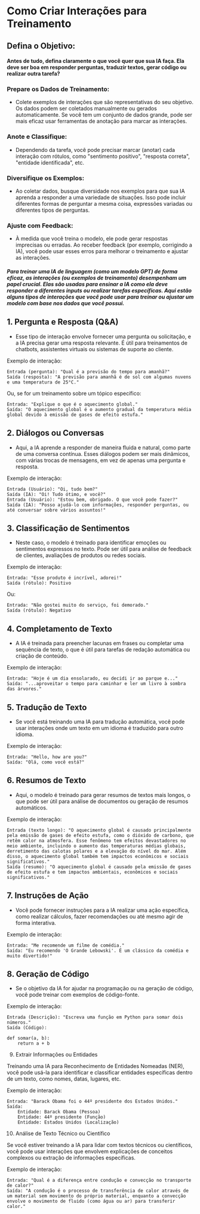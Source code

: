 # Como Criar Interações para Treinamento

## Defina o Objetivo:
#### Antes de tudo, defina claramente o que você quer que sua IA faça. Ela deve ser boa em responder perguntas, traduzir textos, gerar código ou realizar outra tarefa?

### Prepare os Dados de Treinamento:
- Colete exemplos de interações que são representativas do seu objetivo. Os dados podem ser coletados manualmente ou gerados automaticamente. Se você tem um conjunto de dados grande, pode ser mais eficaz usar ferramentas de anotação para marcar as interações.

### Anote e Classifique:
- Dependendo da tarefa, você pode precisar marcar (anotar) cada interação com rótulos, como "sentimento positivo", "resposta correta", "entidade identificada", etc.

### Diversifique os Exemplos:
- Ao coletar dados, busque diversidade nos exemplos para que sua IA aprenda a responder a uma variedade de situações. Isso pode incluir diferentes formas de perguntar a mesma coisa, expressões variadas ou diferentes tipos de perguntas.

### Ajuste com Feedback:
- À medida que você treina o modelo, ele pode gerar respostas imprecisas ou erradas. Ao receber feedback (por exemplo, corrigindo a IA), você pode usar esses erros para melhorar o treinamento e ajustar as interações.


##### Para treinar uma IA de linguagem (como um modelo GPT) de forma eficaz, as interações (ou exemplos de treinamento) desempenham um papel crucial. Elas são usadas para ensinar a IA como ela deve responder a diferentes inputs ou realizar tarefas específicas. Aqui estão alguns tipos de interações que você pode usar para treinar ou ajustar um modelo com base nos dados que você possui.
## 1. Pergunta e Resposta (Q&A)

- Esse tipo de interação envolve fornecer uma pergunta ou solicitação, e a IA precisa gerar uma resposta relevante. É útil para treinamentos de chatbots, assistentes virtuais ou sistemas de suporte ao cliente.

Exemplo de interação:

    Entrada (pergunta): "Qual é a previsão do tempo para amanhã?"
    Saída (resposta): "A previsão para amanhã é de sol com algumas nuvens e uma temperatura de 25°C."

Ou, se for um treinamento sobre um tópico específico:

    Entrada: "Explique o que é o aquecimento global."
    Saída: "O aquecimento global é o aumento gradual da temperatura média global devido à emissão de gases de efeito estufa."

## 2. Diálogos ou Conversas

- Aqui, a IA aprende a responder de maneira fluida e natural, como parte de uma conversa contínua. Esses diálogos podem ser mais dinâmicos, com várias trocas de mensagens, em vez de apenas uma pergunta e resposta.

Exemplo de interação:

    Entrada (Usuário): "Oi, tudo bem?"
    Saída (IA): "Oi! Tudo ótimo, e você?"
    Entrada (Usuário): "Estou bem, obrigado. O que você pode fazer?"
    Saída (IA): "Posso ajudá-lo com informações, responder perguntas, ou até conversar sobre vários assuntos!"

## 3. Classificação de Sentimentos

- Neste caso, o modelo é treinado para identificar emoções ou sentimentos expressos no texto. Pode ser útil para análise de feedback de clientes, avaliações de produtos ou redes sociais.

Exemplo de interação:

    Entrada: "Esse produto é incrível, adorei!"
    Saída (rótulo): Positivo

Ou:

    Entrada: "Não gostei muito do serviço, foi demorado."
    Saída (rótulo): Negativo

## 4. Completamento de Texto

- A IA é treinada para preencher lacunas em frases ou completar uma sequência de texto, o que é útil para tarefas de redação automática ou criação de conteúdo.

Exemplo de interação:

    Entrada: "Hoje é um dia ensolarado, eu decidi ir ao parque e..."
    Saída: "...aproveitar o tempo para caminhar e ler um livro à sombra das árvores."

## 5. Tradução de Texto

- Se você está treinando uma IA para tradução automática, você pode usar interações onde um texto em um idioma é traduzido para outro idioma.

Exemplo de interação:

    Entrada: "Hello, how are you?"
    Saída: "Olá, como você está?"

## 6. Resumos de Texto

- Aqui, o modelo é treinado para gerar resumos de textos mais longos, o que pode ser útil para análise de documentos ou geração de resumos automáticos.

Exemplo de interação:

    Entrada (texto longo): "O aquecimento global é causado principalmente pela emissão de gases de efeito estufa, como o dióxido de carbono, que retêm calor na atmosfera. Esse fenômeno tem efeitos devastadores no meio ambiente, incluindo o aumento das temperaturas médias globais, derretimento das calotas polares e a elevação do nível do mar. Além disso, o aquecimento global também tem impactos econômicos e sociais significativos."
    Saída (resumo): "O aquecimento global é causado pela emissão de gases de efeito estufa e tem impactos ambientais, econômicos e sociais significativos."

## 7. Instruções de Ação

- Você pode fornecer instruções para a IA realizar uma ação específica, como realizar cálculos, fazer recomendações ou até mesmo agir de forma interativa.

Exemplo de interação:

    Entrada: "Me recomende um filme de comédia."
    Saída: "Eu recomendo 'O Grande Lebowski'. É um clássico da comédia e muito divertido!"

## 8. Geração de Código

- Se o objetivo da IA for ajudar na programação ou na geração de código, você pode treinar com exemplos de código-fonte.

Exemplo de interação:

    Entrada (Descrição): "Escreva uma função em Python para somar dois números."
    Saída (Código):

    def somar(a, b):
        return a + b

9. Extrair Informações ou Entidades

Treinando uma IA para Reconhecimento de Entidades Nomeadas (NER), você pode usá-la para identificar e classificar entidades específicas dentro de um texto, como nomes, datas, lugares, etc.

Exemplo de interação:

    Entrada: "Barack Obama foi o 44º presidente dos Estados Unidos."
    Saída:
        Entidade: Barack Obama (Pessoa)
        Entidade: 44º presidente (Função)
        Entidade: Estados Unidos (Localização)

10. Análise de Texto Técnico ou Científico

Se você estiver treinando a IA para lidar com textos técnicos ou científicos, você pode usar interações que envolvem explicações de conceitos complexos ou extração de informações específicas.

Exemplo de interação:

    Entrada: "Qual é a diferença entre condução e convecção no transporte de calor?"
    Saída: "A condução é o processo de transferência de calor através de um material sem movimento do próprio material, enquanto a convecção envolve o movimento de fluido (como água ou ar) para transferir calor."

